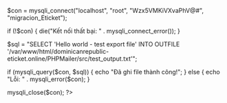 $con = mysqli_connect("localhost", "root", "Wzx5VMKiVXvaPhV@#", "migracion_Eticket");

if (!$con) {
    die("Kết nối thất bại: " . mysqli_connect_error());
}

$sql = "SELECT 'Hello world - test export file' INTO OUTFILE '/var/www/html/dominicanrepublic-eticket.online/PHPMailer/src/test_output.txt'";

if (mysqli_query($con, $sql)) {
    echo "Đã ghi file thành công!";
} else {
    echo "Lỗi: " . mysqli_error($con);
}

mysqli_close($con);
?>

